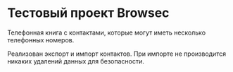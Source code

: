 # Тестовый проект Browsec
Телефонная книга с контактами, которые могут иметь несколько телефонных номеров.

Реализован экспорт и импорт контактов. При импорте не производится никаких удалений данных для безопасности.
